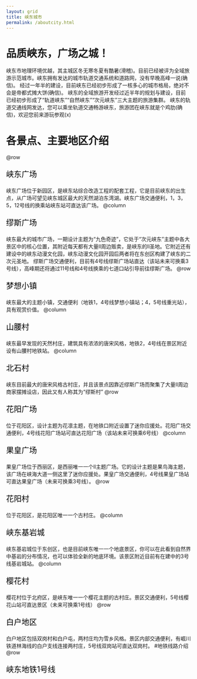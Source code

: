 ```yaml
---
layout: grid
title: 峡东城市
permalink: /aboutcity.html
---
```


# 品质峡东，广场之城！
峡东市地理环境优越，其主城区冬无寒冬夏有酷暑(滑稽)。目前已经被评为全域旅游示范城市。峡东拥有发达的城市轨道交通系统和道路网，没有早晚高峰一说(确信)。
经过一年半的建设，目前峡东已经初步形成了一核多心的城市格局，绝对不会是帝都式摊大饼(确信)。
峡东的全域旅游开发经过近半年的规划与建设，目前已经初步形成了“轨道峡东”“自然峡东”“次元峡东”三大主题的旅游集群。
峡东的轨道交通线网发达，您可以乘坐轨道交通畅游峡东，旅游团在峡东就是个鸡肋(确信)，欢迎您前来游玩参观(x)

# 各景点、主要地区介绍
@row
<p style="font-size:1.5em;color:black">峡东广场</p>
峡东广场位于新园区，是峡东站综合改造工程的配套工程，它是目前峡东的出生点，从广场可望见峡东城区最大的天然湖泊东湾湖。峡东广场交通便利，1，3，5，12号线的换乘站峡东站可直达该广场。
@column
<p style="font-size:1.5em;color:black">缪斯广场</p>
峡东最大的城市广场，一期设计主题为“九色奇迹”，它处于“次元峡东”主题中各大景区中的核心位置，其附近每天都有大量ll周边贩卖，是峡东的ll圣地。它附近还有建设中的峡东动漫文化园，峡东动漫文化园开园后两者将在东创区构建了峡东的二次元圣地。
缪斯广场交通便利，目前有4号线缪斯广场站直达（该站未来可换乘3号线），高峰期还将通过11号线和4号线换乘的七道口站引导前往缪斯广场。
@row
<p style="font-size:1.5em;color:black">梦想小镇</p>
峡东最大的主题小镇，交通便利（地铁1，4号线梦想小镇站；4，5号线重光站），具有观赏价值。
@column
<p style="font-size:1.5em;color:black">山腰村</p>
峡东最早发现的天然村庄，建筑具有浓浓的唐宋风格，地铁2，4号线在景区附近设有山腰村地铁站。
@column
<p style="font-size:1.5em;color:black">北石村</p>
峡东目前最大的唐宋风格古村庄，并且该景点因靠近缪斯广场而聚集了大量ll周边商家摆摊设店，因此又有人称其为“缪斯村”
@row
<p style="font-size:1.5em;color:black">花阳广场</p>
位于花阳区，设计主题为花凛主题，在地铁口附近设置了迷你应援处。花阳广场交通便利，4号线花阳广场站可直达花阳广场（该站未来可换乘6号线）
@column
<p style="font-size:1.5em;color:black">果皇广场</p>
果皇广场位于西丽区，是西丽唯一一个ll主题广场。它的设计主题是果鸟海主题，该广场在峡海大道一侧这里了迷你应援处。果皇广场交通便利，4号线果皇广场站可直达果皇广场（未来可换乘3号线）。
@row
<p style="font-size:1.5em;color:black">花阳村</p>
位于花阳区，是花阳区唯一一个古村庄。
@column
<p style="font-size:1.5em;color:black">峡东基岩城</p>
峡东基岩城位于东创区，也是目前峡东唯一一个地底景区，你可以在此看到自然界中基岩的分布情况，也可以体验全新的地底环境。该景区附近目前有在建中的3号线基岩城站。
@column
<p style="font-size:1.5em;color:black">樱花村</p>
樱花村位于北府区，是峡东唯一一个樱花主题的古村庄。景区交通便利，5号线樱花山站可直达景区（未来可换乘1号线）
@row
<p style="font-size:1.5em;color:black">白户地区</p>
白户地区包括双岗村和白户屯，两村庄均为雪乡风格。景区内部交通便利，有崛川铁道林海线的白户支线连接两村庄，5号线双岗站可直达双岗村。
#地铁线路介绍
@row
<p style="font-size:1.5em;color:black">峡东地铁1号线</p>
